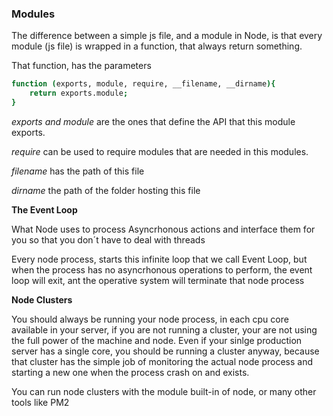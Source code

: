 ### Modules

The difference between a simple js file, and a module in Node, is that every module (js file) is wrapped in a function, that always return something.

That function, has the parameters

``` bash
function (exports, module, require, __filename, __dirname){
    return exports.module;
}
```

_exports and module_ are the ones that define the API that this module exports.

_require_ can be used to require modules that are needed in this modules.

_filename_ has the path of this file

_dirname_ the path of the folder hosting this file

__The Event Loop__

What Node uses to process Asyncrhonous actions and interface them for you
so that you don´t have to deal with threads

Every node process, starts this infinite loop that we call Event Loop, but when the process has no asyncrhonous operations to perform, the event loop will exit, ant the operative system will terminate that node process

__Node Clusters__

You should always be running your node process, in each cpu core available in your server, if you are not running a cluster, your are not using the full power of the machine and node.
Even if your sinlge production server has a single core, you should be running a cluster anyway, because that cluster has the simple job of monitoring the actual node process and starting a new one when the process crash on and exists.

You can run node clusters with the module built-in of node, or many other tools like PM2